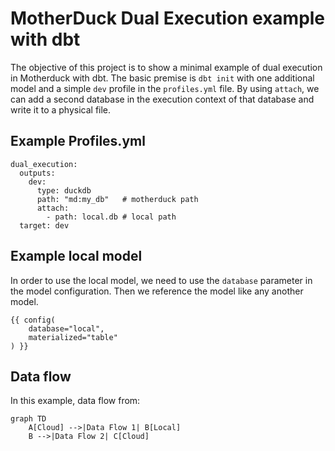 # MotherDuck Dual Execution example with dbt

The objective of this project is to show a minimal example of dual execution in Motherduck with dbt. The basic premise is `dbt init` with one additional model and a simple `dev` profile in the `profiles.yml` file. By using `attach`, we can add a second database in the execution context of that database and write it to a physical file.

## Example Profiles.yml

```
dual_execution:
  outputs:
    dev:
      type: duckdb
      path: "md:my_db"   # motherduck path
      attach:
        - path: local.db # local path
  target: dev
```

## Example local model

In order to use the local model, we need to use the `database` parameter in the model configuration. Then we reference the model like any another model.

```
{{ config(
    database="local",
    materialized="table"
) }}
```

## Data flow

In this example, data flow from:

```mermaid
graph TD
    A[Cloud] -->|Data Flow 1| B[Local]
    B -->|Data Flow 2| C[Cloud]
```

